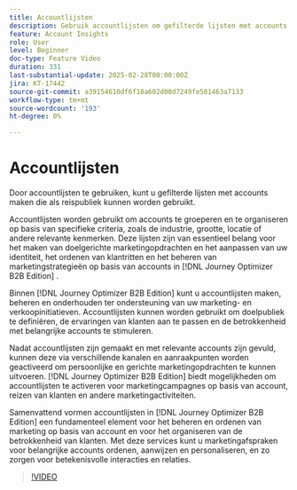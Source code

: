 ```yaml
---
title: Accountlijsten
description: Gebruik accountlijsten om gefilterde lijsten met accounts te maken die als reispubliek kunnen worden gebruikt.
feature: Account Insights
role: User
level: Beginner
doc-type: Feature Video
duration: 331
last-substantial-update: 2025-02-28T00:00:00Z
jira: KT-17442
source-git-commit: a39154610df6f18a602d00d7249fe581463a7133
workflow-type: tm+mt
source-wordcount: '193'
ht-degree: 0%

---
```



# Accountlijsten

Door accountlijsten te gebruiken, kunt u gefilterde lijsten met accounts maken die als reispubliek kunnen worden gebruikt.

Accountlijsten worden gebruikt om accounts te groeperen en te organiseren op basis van specifieke criteria, zoals de industrie, grootte, locatie of andere relevante kenmerken. Deze lijsten zijn van essentieel belang voor het maken van doelgerichte marketingopdrachten en het aanpassen van uw identiteit, het ordenen van klantritten en het beheren van marketingstrategieën op basis van accounts in [!DNL Journey Optimizer B2B Edition] .

Binnen [!DNL Journey Optimizer B2B Edition] kunt u accountlijsten maken, beheren en onderhouden ter ondersteuning van uw marketing- en verkoopinitiatieven. Accountlijsten kunnen worden gebruikt om doelpubliek te definiëren, de ervaringen van klanten aan te passen en de betrokkenheid met belangrijke accounts te stimuleren.

Nadat accountlijsten zijn gemaakt en met relevante accounts zijn gevuld, kunnen deze via verschillende kanalen en aanraakpunten worden geactiveerd om persoonlijke en gerichte marketingopdrachten te kunnen uitvoeren. [!DNL Journey Optimizer B2B Edition] biedt mogelijkheden om accountlijsten te activeren voor marketingcampagnes op basis van account, reizen van klanten en andere marketingactiviteiten.

Samenvattend vormen accountlijsten in [!DNL Journey Optimizer B2B Edition] een fundamenteel element voor het beheren en ordenen van marketing op basis van account en voor het organiseren van de betrokkenheid van klanten. Met deze services kunt u marketingafspraken voor belangrijke accounts ordenen, aanwijzen en personaliseren, en zo zorgen voor betekenisvolle interacties en relaties.

>[!VIDEO](https://video.tv.adobe.com/v/3448655/?learn=on&enablevpops&captions=dut)
